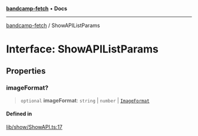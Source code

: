 [**bandcamp-fetch**](../README.md) • **Docs**

***

[bandcamp-fetch](../README.md) / ShowAPIListParams

# Interface: ShowAPIListParams

## Properties

### imageFormat?

> `optional` **imageFormat**: `string` \| `number` \| [`ImageFormat`](ImageFormat.md)

#### Defined in

[lib/show/ShowAPI.ts:17](https://github.com/patrickkfkan/bandcamp-fetch/blob/be622bf87b8ac66e98b356306b6a650b7972970c/src/lib/show/ShowAPI.ts#L17)
